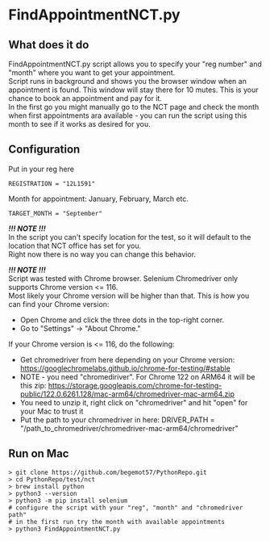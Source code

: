# FindAppointmentNCT.py

## What does it do

FindAppointmentNCT.py script allows you to specify your "reg number" and "month" where you want to get your appointment.  
Script runs in background and shows you the browser window when an appointment is found. This window will stay there for 10 mutes.
This is your chance to book an appointment and pay for it.  
In the first go you might manually go to the NCT page and check the month when first appointments ara available -
you can run the script using this month to see if it works as desired for you.

## Configuration

Put in your reg here
```
REGISTRATION = "12L1591"
```

Month for appointment: January, February, March etc.
```
TARGET_MONTH = "September"
```

***!!! NOTE !!!***   
In the script you can't specify location for the test, so it will default to the location that NCT office has set for you.  
Right now there is no way you can change this behavior.

***!!! NOTE !!!***   
Script was tested with Chrome browser. Selenium Chromedriver only supports Chrome version <= 116.  
Most likely your Chrome version will be higher than that.
This is how you can find your Chrome version:
- Open Chrome and click the three dots in the top-right corner.
- Go to "Settings" -> "About Chrome."

If your Chrome version is <= 116, do the following:
- Get chromedriver from here depending on your Chrome version: https://googlechromelabs.github.io/chrome-for-testing/#stable
- NOTE - you need "chromediriver". For Chrome 122 on ARM64 it will be this zip: https://storage.googleapis.com/chrome-for-testing-public/122.0.6261.128/mac-arm64/chromedriver-mac-arm64.zip
- You need to unzip it, right click on "chromedriver" and hit "open" for your Mac to trust it
- Put the path to your chromedriver in here:
DRIVER_PATH = "/path_to_chromedriver/chromedriver-mac-arm64/chromedriver"

## Run on Mac
```
> git clone https://github.com/begemot57/PythonRepo.git
> cd PythonRepo/test/nct 
> brew install python
> python3 --version
> python3 -m pip install selenium
# configure the script with your "reg", "month" and "chromedriver path"
# in the first run try the month with available appointments
> python3 FindAppointmentNCT.py
```